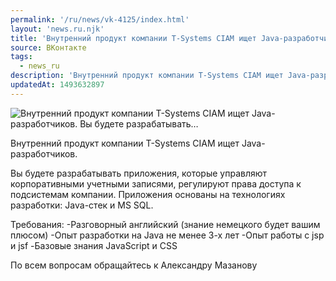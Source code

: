 ```yaml
---
permalink: '/ru/news/vk-4125/index.html'
layout: 'news.ru.njk'
title: 'Внутренний продукт компании T-Systems CIAM ищет Java-разработчиков. Вы будете разрабатывать'
source: ВКонтакте
tags:
  - news_ru
description: 'Внутренний продукт компании T-Systems CIAM ищет Java-разработчиков. Вы будете разрабатывать…'
updatedAt: 1493632897
---
```

![Внутренний продукт компании T-Systems CIAM ищет Java-разработчиков. Вы будете разрабатывать…](https://sun9-50.userapi.com/impf/c639524/v639524501/2015f/QVIyGklMd44.jpg?size=1280x853&quality=96&sign=c4b5f31233f48eb4cf7db33cb24e2d8a&c_uniq_tag=cv4CGU3Xkp-A21-MmVKbR1eTC9z65Gou0tE7vigJRcA&type=album)

Внутренний продукт компании T-Systems CIAM ищет Java-разработчиков.

Вы будете разрабатывать приложения, которые управляют корпоративными учетными записями, регулируют права доступа к подсистемам компании. Приложения основаны на технологиях разработки: Java-стек и MS SQL.

Требования:
-Разговорный английский (знание немецкого будет вашим плюсом)
-Опыт разработки на Java не менее 3-х лет
-Опыт работы с jsp и jsf
-Базовые знания JavaScript и CSS

По всем вопросам обращайтесь к Александру Мазанову
